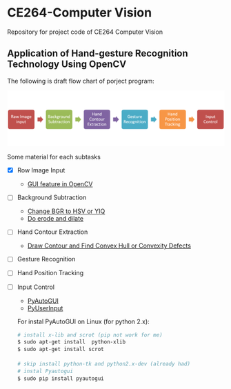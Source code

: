 # CE264-Computer Vision
Repository for project code of CE264 Computer Vision

## Application of Hand-gesture Recognition Technology Using OpenCV


The following is draft flow chart of porject program:

![flow chart](./program_flow.png)

Some material for each subtasks

- [x] Row Image Input

   * [GUI feature in OpenCV](http://docs.opencv.org/3.0-last-rst/doc/py_tutorials/py_gui/py_table_of_contents_gui/py_table_of_contents_gui.html#py-table-of-content-gui)

- [ ] Background Subtraction

    * [Change BGR to HSV or YIQ](http://docs.opencv.org/3.0-last-rst/doc/py_tutorials/py_imgproc/py_colorspaces/py_colorspaces.html#converting-colorspaces)
    * [Do erode and dilate](http://docs.opencv.org/3.0-last-rst/doc/py_tutorials/py_imgproc/py_morphological_ops/py_morphological_ops.html#morphological-ops)

- [ ] Hand Contour Extraction

    * [Draw Contour and Find Convex Hull or Convexity Defects](http://docs.opencv.org/3.0-last-rst/doc/py_tutorials/py_imgproc/py_contours/py_table_of_contents_contours/py_table_of_contents_contours.html#table-of-content-contours)

- [ ] Gesture Recognition


- [ ] Hand Position Tracking


- [ ] Input Control

    * [PyAutoGUI](http://pyautogui.readthedocs.org/en/latest/cheatsheet.html)
    * [PyUserInput](https://github.com/SavinaRoja/PyUserInput)

    For instal PyAutoGUI on Linux (for python 2.x):
    
    ``` bash
    # install x-lib and scrot (pip not work for me)
    $ sudo apt-get install  python-xlib
    $ sudo apt-get install scrot
    
    # skip install python-tk and python2.x-dev (already had)
    # instal Pyautogui
    $ sudo pip install pyautogui
    ```

